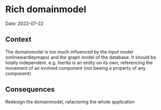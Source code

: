 # Rich domainmodel

Date: 2022-07-22

## Context

The domainmodel is too much influenced by the input model (onlinewardleymaps) and the graph model of the database. It should be totally independent. e.g. Inertia is an entity on its own, referencing the movement of an evolved component (not beeing a property of any component)

## Consequences
Redesign the domainmodel, rafactoring the whole application

